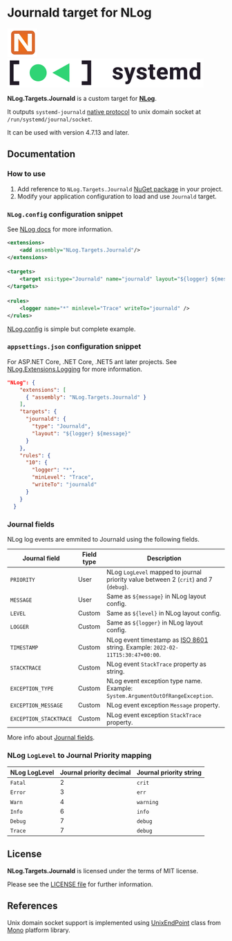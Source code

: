 # Journald target for NLog

![NLog](/N.png) ![systemd](/systemd.png)

**NLog.Targets.Journald** is a custom target for [**NLog**](https://nlog-project.org/). 

It outputs `systemd-journald` [native protocol](https://systemd.io/JOURNAL_NATIVE_PROTOCOL/) to unix domain socket at `/run/systemd/journal/socket`.

It can be used with version 4.7.13 and later.

## Documentation

### How to use

 1. Add reference to `NLog.Targets.Journald` [NuGet package](https://www.nuget.org/packages/NLog.Targets.Journald/) in your project.
 2. Modify your application configuration to load and use `Journald` target.

### `NLog.config` configuration snippet

See [NLog docs](https://github.com/NLog/NLog/#getting-started) for more information.

```xml
<extensions>
    <add assembly="NLog.Targets.Journald"/>
</extensions>

<targets>
    <target xsi:type="Journald" name="journald" layout="${logger} ${message}" />
</targets>

<rules>
    <logger name="*" minlevel="Trace" writeTo="journald" />
</rules>
```

[NLog.config](/src/Demo/NLog.config) is simple but complete example.

### `appsettings.json` configuration snippet

For ASP.NET Core, .NET Core, .NET5 ant later projects. See [NLog.Extensions.Logging]( https://github.com/NLog/NLog.Extensions.Logging/wiki/NLog-configuration-with-appsettings.json) for more information.

```json
"NLog": {
    "extensions": [
      { "assembly": "NLog.Targets.Journald" }
    ],
    "targets": {
      "journald": {
        "type": "Journald",
        "layout": "${logger} ${message}"
      }
    },
    "rules": {
      "10": {
        "logger": "*",
        "minLevel": "Trace",
        "writeTo": "journald"
      }
    }
  }
```

### Journal fields

NLog log events are emmited to Journald using the following fields.

| Journal field | Field type    | Description |
| ------------- | ------------- | ------------|
| `PRIORITY` | User | NLog `LogLevel` mapped to journal priority value between 2 (`crit`) and 7 (`debug`). |
| `MESSAGE` | User | Same as `${message}` in NLog layout config. |
| `LEVEL` | Custom | Same as `${level}` in NLog layout config. |
| `LOGGER` | Custom | Same as `${logger}` in NLog layout config. |
| `TIMESTAMP` | Custom | NLog event timestamp as [ISO 8601](https://en.wikipedia.org/wiki/ISO_8601) string. Example: `2022-02-11T15:30:47+00:00`. |
| `STACKTRACE` | Custom | NLog event `StackTrace` property as string. |
| `EXCEPTION_TYPE` | Custom | NLog event exception type name. Example: `System.ArgumentOutOfRangeException`. |
| `EXCEPTION_MESSAGE` | Custom | NLog event exception `Message` property. |
| `EXCEPTION_STACKTRACE` | Custom | NLog event exception `StackTrace` property. |


More info about [Journal fields](https://www.freedesktop.org/software/systemd/man/systemd.journal-fields.html).

### NLog `LogLevel` to Journal Priority mapping

| NLog LogLevel | Journal priority decimal | Journal priority string |
| ------------- | ------------- | ------------|
| `Fatal` | 2 | `crit` |
| `Error` | 3 | `err` |
| `Warn`  | 4 | `warning` |
| `Info`  | 6 | `info` |
| `Debug` | 7 | `debug` |
| `Trace` | 7 | `debug` |

## License

**NLog.Targets.Journald** is licensed under the terms of MIT license.

Please see the [LICENSE file](LICENSE.txt) for further information.

## References

Unix domain socket support is implemented using [UnixEndPoint](
https://github.com/mono/mono/blob/main/mcs/class/Mono.Posix/Mono.Unix/UnixEndPoint.cs) class from [Mono](https://github.com/mono/mono) platform library.